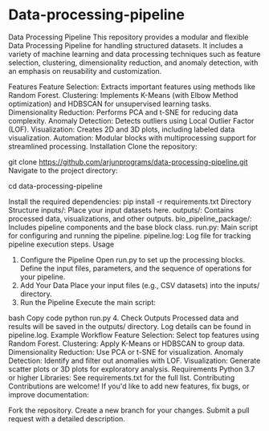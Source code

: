 # Data-processing-pipeline

Data Processing Pipeline
This repository provides a modular and flexible Data Processing Pipeline for handling structured datasets. It includes a variety of machine learning and data processing techniques such as feature selection, clustering, dimensionality reduction, and anomaly detection, with an emphasis on reusability and customization.

Features
Feature Selection: Extracts important features using methods like Random Forest.
Clustering: Implements K-Means (with Elbow Method optimization) and HDBSCAN for unsupervised learning tasks.
Dimensionality Reduction: Performs PCA and t-SNE for reducing data complexity.
Anomaly Detection: Detects outliers using Local Outlier Factor (LOF).
Visualization: Creates 2D and 3D plots, including labeled data visualization.
Automation: Modular blocks with multiprocessing support for streamlined processing.
Installation
Clone the repository:

git clone https://github.com/arjunprograms/data-processing-pipeline.git
Navigate to the project directory:

cd data-processing-pipeline

Install the required dependencies:
pip install -r requirements.txt
Directory Structure
inputs/: Place your input datasets here.
outputs/: Contains processed data, visualizations, and other outputs.
bio_pipeline_package/: Includes pipeline components and the base block class.
run.py: Main script for configuring and running the pipeline.
pipeline.log: Log file for tracking pipeline execution steps.
Usage
1. Configure the Pipeline
Open run.py to set up the processing blocks.
Define the input files, parameters, and the sequence of operations for your pipeline.
2. Add Your Data
Place your input files (e.g., CSV datasets) into the inputs/ directory.
3. Run the Pipeline
Execute the main script:

bash
Copy code
python run.py
4. Check Outputs
Processed data and results will be saved in the outputs/ directory.
Log details can be found in pipeline.log.
Example Workflow
Feature Selection: Select top features using Random Forest.
Clustering: Apply K-Means or HDBSCAN to group data.
Dimensionality Reduction: Use PCA or t-SNE for visualization.
Anomaly Detection: Identify and filter out anomalies with LOF.
Visualization: Generate scatter plots or 3D plots for exploratory analysis.
Requirements
Python 3.7 or higher
Libraries: See requirements.txt for the full list.
Contributing
Contributions are welcome! If you'd like to add new features, fix bugs, or improve documentation:

Fork the repository.
Create a new branch for your changes.
Submit a pull request with a detailed description.
